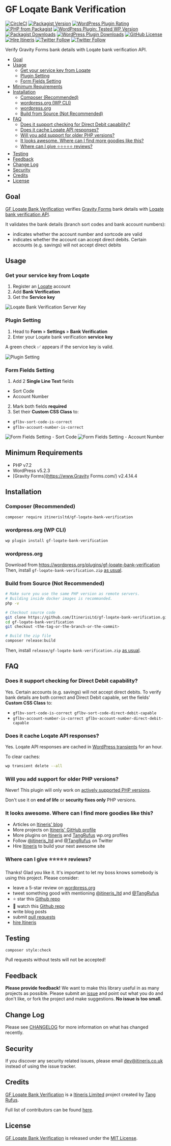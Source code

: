 # GF Loqate Bank Verification

[![CircleCI](https://circleci.com/gh/ItinerisLtd/gf-loqate-bank-verification.svg?style=svg)](https://circleci.com/gh/ItinerisLtd/gf-loqate-bank-verification)
[![Packagist Version](https://img.shields.io/packagist/v/itinerisltd/gf-loqate-bank-verification.svg?label=release&style=flat-square)](https://packagist.org/packages/itinerisltd/gf-loqate-bank-verification)
[![WordPress Plugin Rating](https://img.shields.io/wordpress/plugin/rating/gf-loqate-bank-verification?style=flat-square)](https://wordpress.org/plugins/gf-loqate-bank-verification)
[![PHP from Packagist](https://img.shields.io/packagist/php-v/itinerisltd/gf-loqate-bank-verification.svg?style=flat-square)](https://packagist.org/packages/itinerisltd/gf-loqate-bank-verification)
[![WordPress Plugin: Tested WP Version](https://img.shields.io/wordpress/plugin/tested/gf-loqate-bank-verification?style=flat-square)](https://wordpress.org/plugins/gf-loqate-bank-verification)
[![Packagist Downloads](https://img.shields.io/packagist/dt/itinerisltd/gf-loqate-bank-verification.svg?label=packagist%20downloads&style=flat-square)](https://packagist.org/packages/itinerisltd/gf-loqate-bank-verification/stats)
[![WordPress Plugin Downloads](https://img.shields.io/wordpress/plugin/dt/gf-loqate-bank-verification?label=wp.org%20downloads&style=flat-square)](https://wordpress.org/plugins/gf-loqate-bank-verification/advanced/)
[![GitHub License](https://img.shields.io/github/license/itinerisltd/gf-loqate-bank-verification.svg?style=flat-square)](https://github.com/ItinerisLtd/gf-loqate-bank-verification/blob/master/LICENSE)
[![Hire Itineris](https://img.shields.io/badge/Hire-Itineris-ff69b4.svg?style=flat-square)](https://www.itineris.co.uk/contact/)
[![Twitter Follow](https://img.shields.io/twitter/follow/itineris_ltd?style=flat-square)](https://twitter.com/itineris_ltd)
[![Twitter Follow](https://img.shields.io/twitter/follow/TangRufus?style=flat-square)](https://twitter.com/tangrufus)

Verify Gravity Forms bank details with Loqate bank verification API.

<!-- START doctoc generated TOC please keep comment here to allow auto update -->
<!-- DON'T EDIT THIS SECTION, INSTEAD RE-RUN doctoc TO UPDATE -->


- [Goal](#goal)
- [Usage](#usage)
  - [Get your service key from Loqate](#get-your-service-key-from-loqate)
  - [Plugin Setting](#plugin-setting)
  - [Form Fields Setting](#form-fields-setting)
- [Minimum Requirements](#minimum-requirements)
- [Installation](#installation)
  - [Composer (Recommended)](#composer-recommended)
  - [wordpress.org (WP CLI)](#wordpressorg-wp-cli)
  - [wordpress.org](#wordpressorg)
  - [Build from Source (Not Recommended)](#build-from-source-not-recommended)
- [FAQ](#faq)
  - [Does it support checking for Direct Debit capability?](#does-it-support-checking-for-direct-debit-capability)
  - [Does it cache Loqate API responses?](#does-it-cache-loqate-api-responses)
  - [Will you add support for older PHP versions?](#will-you-add-support-for-older-php-versions)
  - [It looks awesome. Where can I find more goodies like this?](#it-looks-awesome-where-can-i-find-more-goodies-like-this)
  - [Where can I give :star::star::star::star::star: reviews?](#where-can-i-give-starstarstarstarstar-reviews)
- [Testing](#testing)
- [Feedback](#feedback)
- [Change Log](#change-log)
- [Security](#security)
- [Credits](#credits)
- [License](#license)

<!-- END doctoc generated TOC please keep comment here to allow auto update -->

## Goal

[GF Loqate Bank Verification](https://github.com/ItinerisLtd/gf-loqate-bank-verification) verifies [Gravity Forms](https://www.gravityforms.com/) bank details with [Loqate bank verification API](https://www.loqate.com/resources/support/apis/BankAccountValidation/Interactive/Validate/2/).

It validates the bank details (branch sort codes and bank account numbers):
- indicates whether the account number and sortcode are valid
- indicates whether the account can accept direct debits. Certain accounts (e.g. savings) will not accept direct debits

## Usage

### Get your service key from Loqate

1. Register an [Loqate](https://www.loqate.com) account
2. Add **Bank Verification**
3. Get the **Service key**

![Loqate Bank Verification Server Key](./assets/screenshot-1.png)

### Plugin Setting

1. Head to **Form** » **Settings** » **Bank Verification**
2. Enter your Loqate bank verification **service key**

A green check :white_check_mark: appears if the service key is valid.

![Plugin Setting](./assets/screenshot-2.png)

### Form Fields Setting

1. Add 2 **Single Line Text** fields
  - Sort Code
  - Account Number
2. Mark both fields **required**
3. Set their **Custom CSS Class** to:
  - `gflbv-sort-code-is-correct`
  - `gflbv-account-number-is-correct`

![Form Fields Setting - Sort Code](./assets/screenshot-3.png)
![Form Fields Setting - Account Number](./assets/screenshot-4.png)

## Minimum Requirements

- PHP v7.2
- WordPress v5.2.3
- [Gravity Forms](https://www.Gravity Forms.com/) v2.4.14.4

## Installation

### Composer (Recommended)

```bash
composer require itinerisltd/gf-loqate-bank-verification
```

### wordpress.org (WP CLI)

```bash
wp plugin install gf-loqate-bank-verification
```

### wordpress.org

Download from https://wordpress.org/plugins/gf-loqate-bank-verification 
Then, install `gf-loqate-bank-verification.zip` [as usual](https://codex.wordpress.org/Managing_Plugins#Installing_Plugins).

### Build from Source (Not Recommended)

```bash
# Make sure you use the same PHP version as remote servers.
# Building inside docker images is recommanded.
php -v

# Checkout source code
git clone https://github.com/ItinerisLtd/gf-loqate-bank-verification.git
cd gf-loqate-bank-verification
git checkout <the-tag-or-the-branch-or-the-commit>

# Build the zip file
composer release:build
```

Then, install `release/gf-loqate-bank-verification.zip` [as usual](https://codex.wordpress.org/Managing_Plugins#Installing_Plugins).

## FAQ

### Does it support checking for Direct Debit capability?

Yes. Certain accounts (e.g. savings) will not accept direct debits. To verify bank details are both correct and Direct Debit capable, set the fields' **Custom CSS Class** to:
- `gflbv-sort-code-is-correct gflbv-sort-code-direct-debit-capable`
- `gflbv-account-number-is-correct gflbv-account-number-direct-debit-capable`

### Does it cache Loqate API responses?

Yes. Loqate API responses are cached in [WordPress transients](https://codex.wordpress.org/Transients_API) for an hour.

To clear caches:

```bash
wp transient delete --all
```

### Will you add support for older PHP versions?

Never! This plugin will only work on [actively supported PHP versions](https://secure.php.net/supported-versions.php).

Don't use it on **end of life** or **security fixes only** PHP versions.

### It looks awesome. Where can I find more goodies like this?

- Articles on [Itineris' blog](https://www.itineris.co.uk/blog/)
- More projects on [Itineris' GitHub profile](https://github.com/itinerisltd)
- More plugins on [Itineris](https://profiles.wordpress.org/itinerisltd/#content-plugins) and [TangRufus](https://profiles.wordpress.org/tangrufus/#content-plugins) wp.org profiles
- Follow [@itineris_ltd](https://twitter.com/itineris_ltd) and [@TangRufus](https://twitter.com/tangrufus) on Twitter
- Hire [Itineris](https://www.itineris.co.uk/services/) to build your next awesome site

### Where can I give :star::star::star::star::star: reviews?

Thanks! Glad you like it. It's important to let my boss knows somebody is using this project. Please consider:

- leave a 5-star review on [wordpress.org](https://wordpress.org/support/plugin/gf-loqate-bank-verification/reviews/)
- tweet something good with mentioning [@itineris_ltd](https://twitter.com/itineris_ltd) and [@TangRufus](https://twitter.com/tangrufus)
- :star: star this [Github repo](https://github.com/ItinerisLtd/gf-loqate-bank-verification)
- :eyes: watch this [Github repo](https://github.com/ItinerisLtd/gf-loqate-bank-verification)
- write blog posts
- submit [pull requests](https://github.com/ItinerisLtd/gf-loqate-bank-verification)
- [hire Itineris](https://www.itineris.co.uk/services/)

## Testing

```bash
composer style:check
```

Pull requests without tests will not be accepted!

## Feedback

**Please provide feedback!** We want to make this library useful in as many projects as possible.
Please submit an [issue](https://github.com/ItinerisLtd/gf-loqate-bank-verification/issues/new) and point out what you do and don't like, or fork the project and make suggestions.
**No issue is too small.**

## Change Log

Please see [CHANGELOG](./CHANGELOG.md) for more information on what has changed recently.

## Security

If you discover any security related issues, please email [dev@itineris.co.uk](mailto:dev@itineris.co.uk) instead of using the issue tracker.

## Credits

[GF Loqate Bank Verification](https://github.com/ItinerisLtd/gf-loqate-bank-verification) is a [Itineris Limited](https://www.itineris.co.uk/) project created by [Tang Rufus](https://typist.tech).

Full list of contributors can be found [here](https://github.com/ItinerisLtd/gf-loqate-bank-verification/graphs/contributors).

## License

[GF Loqate Bank Verification](https://github.com/ItinerisLtd/gf-loqate-bank-verification) is released under the [MIT License](https://opensource.org/licenses/MIT).
